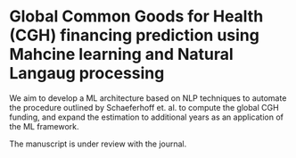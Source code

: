 # Global Common Goods for Health (CGH) financing prediction using Mahcine learning and Natural Langaug processing
We aim to develop a ML architecture based on NLP techniques to automate the procedure outlined by Schaeferhoff et. al. to compute the global CGH funding, and expand the estimation to additional years as an application of the ML framework.

The manuscript is under review with the journal.
